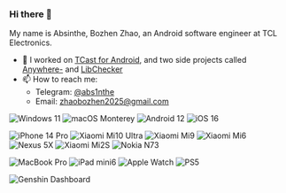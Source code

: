 ### Hi there 👋

My name is Absinthe, Bozhen Zhao, an Android software engineer at TCL Electronics.

- 🔭 I worked on [TCast for Android](https://play.google.com/store/apps/details?id=com.tnscreen.main), and two side projects called [Anywhere-](https://play.google.com/store/apps/details?id=com.absinthe.anywhere_) and [LibChecker](https://play.google.com/store/apps/details?id=com.absinthe.libchecker)
- 📫 How to reach me: 
  * Telegram: [@abs1nthe](https://t.me/abs1nthe)
  * Email: zhaobozhen2025@gmail.com
  
![Windows 11](https://img.shields.io/badge/Windows%2011-00adef?style=flat&logo=windows&logoColor=ffffff)
![macOS Monterey](https://img.shields.io/badge/macOS%20Ventura-F8C54A?style=flat&logo=apple&logoColor=000000)
![Android 12](https://img.shields.io/badge/Android%2012-3ddc84?style=flat&logo=android&logoColor=ffffff)
![iOS 16](https://img.shields.io/badge/iOS%2016-ffffff?style=flat&logo=apple&logoColor=000000)

![iPhone 14 Pro](https://img.shields.io/badge/iPhone%2014%20Pro-655D6F?style=flat&logo=apple&logoColor=ffffff)
![Xiaomi Mi10 Ultra](https://img.shields.io/badge/Xiaomi%20Mi10%20Ultra-fd4900?style=flat&logo=xiaomi&logoColor=ffffff)
![Xiaomi Mi9](https://img.shields.io/badge/Xiaomi%20Mi9-fd4900?style=flat&logo=xiaomi&logoColor=ffffff)
![Xiaomi Mi6](https://img.shields.io/badge/Xiaomi%20Mi6-fd4900?style=flat&logo=xiaomi&logoColor=ffffff)
![Nexus 5X](https://img.shields.io/badge/Nexus%205X-000000?style=flat&logo=google&logoColor=ffffff)
![Xiaomi Mi2S](https://img.shields.io/badge/Xiaomi%20Mi2S-fd4900?style=flat&logo=xiaomi&logoColor=ffffff)
![Nokia N73](https://img.shields.io/badge/Nokia%20N73-183693?style=flat&logo=nokia&logoColor=ffffff)

![MacBook Pro](https://img.shields.io/badge/MacBook%20Pro%202020%2013'%20Apple%20M1-484851?style=flat&logo=apple&logoColor=ffffff)
![iPad mini6](https://img.shields.io/badge/iPad%20mini6-BFBED3?style=flat&logo=apple&logoColor=ffffff)
![Apple Watch](https://img.shields.io/badge/Watch%20Series%207-B13A44?style=flat&logo=apple&logoColor=ffffff)
![PS5](https://img.shields.io/badge/PlayStation%205-FFFFFF?style=flat&logo=playstation&logoColor=000000)

![Genshin Dashboard](https://genshin-card.himiku.com/rand/83716568.png)
